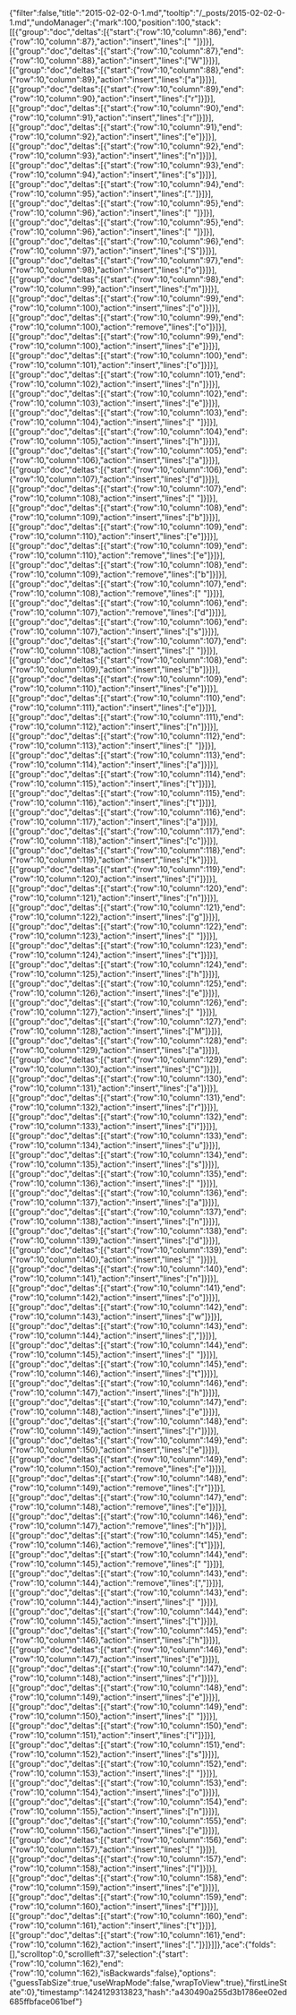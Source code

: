 {"filter":false,"title":"2015-02-02-0-1.md","tooltip":"/_posts/2015-02-02-0-1.md","undoManager":{"mark":100,"position":100,"stack":[[{"group":"doc","deltas":[{"start":{"row":10,"column":86},"end":{"row":10,"column":87},"action":"insert","lines":[" "]}]}],[{"group":"doc","deltas":[{"start":{"row":10,"column":87},"end":{"row":10,"column":88},"action":"insert","lines":["W"]}]}],[{"group":"doc","deltas":[{"start":{"row":10,"column":88},"end":{"row":10,"column":89},"action":"insert","lines":["a"]}]}],[{"group":"doc","deltas":[{"start":{"row":10,"column":89},"end":{"row":10,"column":90},"action":"insert","lines":["r"]}]}],[{"group":"doc","deltas":[{"start":{"row":10,"column":90},"end":{"row":10,"column":91},"action":"insert","lines":["r"]}]}],[{"group":"doc","deltas":[{"start":{"row":10,"column":91},"end":{"row":10,"column":92},"action":"insert","lines":["e"]}]}],[{"group":"doc","deltas":[{"start":{"row":10,"column":92},"end":{"row":10,"column":93},"action":"insert","lines":["n"]}]}],[{"group":"doc","deltas":[{"start":{"row":10,"column":93},"end":{"row":10,"column":94},"action":"insert","lines":["s"]}]}],[{"group":"doc","deltas":[{"start":{"row":10,"column":94},"end":{"row":10,"column":95},"action":"insert","lines":["."]}]}],[{"group":"doc","deltas":[{"start":{"row":10,"column":95},"end":{"row":10,"column":96},"action":"insert","lines":[" "]}]}],[{"group":"doc","deltas":[{"start":{"row":10,"column":95},"end":{"row":10,"column":96},"action":"insert","lines":[" "]}]}],[{"group":"doc","deltas":[{"start":{"row":10,"column":96},"end":{"row":10,"column":97},"action":"insert","lines":["S"]}]}],[{"group":"doc","deltas":[{"start":{"row":10,"column":97},"end":{"row":10,"column":98},"action":"insert","lines":["o"]}]}],[{"group":"doc","deltas":[{"start":{"row":10,"column":98},"end":{"row":10,"column":99},"action":"insert","lines":["m"]}]}],[{"group":"doc","deltas":[{"start":{"row":10,"column":99},"end":{"row":10,"column":100},"action":"insert","lines":["o"]}]}],[{"group":"doc","deltas":[{"start":{"row":10,"column":99},"end":{"row":10,"column":100},"action":"remove","lines":["o"]}]}],[{"group":"doc","deltas":[{"start":{"row":10,"column":99},"end":{"row":10,"column":100},"action":"insert","lines":["e"]}]}],[{"group":"doc","deltas":[{"start":{"row":10,"column":100},"end":{"row":10,"column":101},"action":"insert","lines":["o"]}]}],[{"group":"doc","deltas":[{"start":{"row":10,"column":101},"end":{"row":10,"column":102},"action":"insert","lines":["n"]}]}],[{"group":"doc","deltas":[{"start":{"row":10,"column":102},"end":{"row":10,"column":103},"action":"insert","lines":["e"]}]}],[{"group":"doc","deltas":[{"start":{"row":10,"column":103},"end":{"row":10,"column":104},"action":"insert","lines":[" "]}]}],[{"group":"doc","deltas":[{"start":{"row":10,"column":104},"end":{"row":10,"column":105},"action":"insert","lines":["h"]}]}],[{"group":"doc","deltas":[{"start":{"row":10,"column":105},"end":{"row":10,"column":106},"action":"insert","lines":["a"]}]}],[{"group":"doc","deltas":[{"start":{"row":10,"column":106},"end":{"row":10,"column":107},"action":"insert","lines":["d"]}]}],[{"group":"doc","deltas":[{"start":{"row":10,"column":107},"end":{"row":10,"column":108},"action":"insert","lines":[" "]}]}],[{"group":"doc","deltas":[{"start":{"row":10,"column":108},"end":{"row":10,"column":109},"action":"insert","lines":["b"]}]}],[{"group":"doc","deltas":[{"start":{"row":10,"column":109},"end":{"row":10,"column":110},"action":"insert","lines":["e"]}]}],[{"group":"doc","deltas":[{"start":{"row":10,"column":109},"end":{"row":10,"column":110},"action":"remove","lines":["e"]}]}],[{"group":"doc","deltas":[{"start":{"row":10,"column":108},"end":{"row":10,"column":109},"action":"remove","lines":["b"]}]}],[{"group":"doc","deltas":[{"start":{"row":10,"column":107},"end":{"row":10,"column":108},"action":"remove","lines":[" "]}]}],[{"group":"doc","deltas":[{"start":{"row":10,"column":106},"end":{"row":10,"column":107},"action":"remove","lines":["d"]}]}],[{"group":"doc","deltas":[{"start":{"row":10,"column":106},"end":{"row":10,"column":107},"action":"insert","lines":["s"]}]}],[{"group":"doc","deltas":[{"start":{"row":10,"column":107},"end":{"row":10,"column":108},"action":"insert","lines":[" "]}]}],[{"group":"doc","deltas":[{"start":{"row":10,"column":108},"end":{"row":10,"column":109},"action":"insert","lines":["b"]}]}],[{"group":"doc","deltas":[{"start":{"row":10,"column":109},"end":{"row":10,"column":110},"action":"insert","lines":["e"]}]}],[{"group":"doc","deltas":[{"start":{"row":10,"column":110},"end":{"row":10,"column":111},"action":"insert","lines":["e"]}]}],[{"group":"doc","deltas":[{"start":{"row":10,"column":111},"end":{"row":10,"column":112},"action":"insert","lines":["n"]}]}],[{"group":"doc","deltas":[{"start":{"row":10,"column":112},"end":{"row":10,"column":113},"action":"insert","lines":[" "]}]}],[{"group":"doc","deltas":[{"start":{"row":10,"column":113},"end":{"row":10,"column":114},"action":"insert","lines":["a"]}]}],[{"group":"doc","deltas":[{"start":{"row":10,"column":114},"end":{"row":10,"column":115},"action":"insert","lines":["t"]}]}],[{"group":"doc","deltas":[{"start":{"row":10,"column":115},"end":{"row":10,"column":116},"action":"insert","lines":["t"]}]}],[{"group":"doc","deltas":[{"start":{"row":10,"column":116},"end":{"row":10,"column":117},"action":"insert","lines":["a"]}]}],[{"group":"doc","deltas":[{"start":{"row":10,"column":117},"end":{"row":10,"column":118},"action":"insert","lines":["c"]}]}],[{"group":"doc","deltas":[{"start":{"row":10,"column":118},"end":{"row":10,"column":119},"action":"insert","lines":["k"]}]}],[{"group":"doc","deltas":[{"start":{"row":10,"column":119},"end":{"row":10,"column":120},"action":"insert","lines":["i"]}]}],[{"group":"doc","deltas":[{"start":{"row":10,"column":120},"end":{"row":10,"column":121},"action":"insert","lines":["n"]}]}],[{"group":"doc","deltas":[{"start":{"row":10,"column":121},"end":{"row":10,"column":122},"action":"insert","lines":["g"]}]}],[{"group":"doc","deltas":[{"start":{"row":10,"column":122},"end":{"row":10,"column":123},"action":"insert","lines":[" "]}]}],[{"group":"doc","deltas":[{"start":{"row":10,"column":123},"end":{"row":10,"column":124},"action":"insert","lines":["t"]}]}],[{"group":"doc","deltas":[{"start":{"row":10,"column":124},"end":{"row":10,"column":125},"action":"insert","lines":["h"]}]}],[{"group":"doc","deltas":[{"start":{"row":10,"column":125},"end":{"row":10,"column":126},"action":"insert","lines":["e"]}]}],[{"group":"doc","deltas":[{"start":{"row":10,"column":126},"end":{"row":10,"column":127},"action":"insert","lines":[" "]}]}],[{"group":"doc","deltas":[{"start":{"row":10,"column":127},"end":{"row":10,"column":128},"action":"insert","lines":["M"]}]}],[{"group":"doc","deltas":[{"start":{"row":10,"column":128},"end":{"row":10,"column":129},"action":"insert","lines":["a"]}]}],[{"group":"doc","deltas":[{"start":{"row":10,"column":129},"end":{"row":10,"column":130},"action":"insert","lines":["C"]}]}],[{"group":"doc","deltas":[{"start":{"row":10,"column":130},"end":{"row":10,"column":131},"action":"insert","lines":["a"]}]}],[{"group":"doc","deltas":[{"start":{"row":10,"column":131},"end":{"row":10,"column":132},"action":"insert","lines":["r"]}]}],[{"group":"doc","deltas":[{"start":{"row":10,"column":132},"end":{"row":10,"column":133},"action":"insert","lines":["i"]}]}],[{"group":"doc","deltas":[{"start":{"row":10,"column":133},"end":{"row":10,"column":134},"action":"insert","lines":["u"]}]}],[{"group":"doc","deltas":[{"start":{"row":10,"column":134},"end":{"row":10,"column":135},"action":"insert","lines":["s"]}]}],[{"group":"doc","deltas":[{"start":{"row":10,"column":135},"end":{"row":10,"column":136},"action":"insert","lines":[" "]}]}],[{"group":"doc","deltas":[{"start":{"row":10,"column":136},"end":{"row":10,"column":137},"action":"insert","lines":["a"]}]}],[{"group":"doc","deltas":[{"start":{"row":10,"column":137},"end":{"row":10,"column":138},"action":"insert","lines":["n"]}]}],[{"group":"doc","deltas":[{"start":{"row":10,"column":138},"end":{"row":10,"column":139},"action":"insert","lines":["d"]}]}],[{"group":"doc","deltas":[{"start":{"row":10,"column":139},"end":{"row":10,"column":140},"action":"insert","lines":[" "]}]}],[{"group":"doc","deltas":[{"start":{"row":10,"column":140},"end":{"row":10,"column":141},"action":"insert","lines":["n"]}]}],[{"group":"doc","deltas":[{"start":{"row":10,"column":141},"end":{"row":10,"column":142},"action":"insert","lines":["o"]}]}],[{"group":"doc","deltas":[{"start":{"row":10,"column":142},"end":{"row":10,"column":143},"action":"insert","lines":["w"]}]}],[{"group":"doc","deltas":[{"start":{"row":10,"column":143},"end":{"row":10,"column":144},"action":"insert","lines":[","]}]}],[{"group":"doc","deltas":[{"start":{"row":10,"column":144},"end":{"row":10,"column":145},"action":"insert","lines":[" "]}]}],[{"group":"doc","deltas":[{"start":{"row":10,"column":145},"end":{"row":10,"column":146},"action":"insert","lines":["t"]}]}],[{"group":"doc","deltas":[{"start":{"row":10,"column":146},"end":{"row":10,"column":147},"action":"insert","lines":["h"]}]}],[{"group":"doc","deltas":[{"start":{"row":10,"column":147},"end":{"row":10,"column":148},"action":"insert","lines":["e"]}]}],[{"group":"doc","deltas":[{"start":{"row":10,"column":148},"end":{"row":10,"column":149},"action":"insert","lines":["r"]}]}],[{"group":"doc","deltas":[{"start":{"row":10,"column":149},"end":{"row":10,"column":150},"action":"insert","lines":["e"]}]}],[{"group":"doc","deltas":[{"start":{"row":10,"column":149},"end":{"row":10,"column":150},"action":"remove","lines":["e"]}]}],[{"group":"doc","deltas":[{"start":{"row":10,"column":148},"end":{"row":10,"column":149},"action":"remove","lines":["r"]}]}],[{"group":"doc","deltas":[{"start":{"row":10,"column":147},"end":{"row":10,"column":148},"action":"remove","lines":["e"]}]}],[{"group":"doc","deltas":[{"start":{"row":10,"column":146},"end":{"row":10,"column":147},"action":"remove","lines":["h"]}]}],[{"group":"doc","deltas":[{"start":{"row":10,"column":145},"end":{"row":10,"column":146},"action":"remove","lines":["t"]}]}],[{"group":"doc","deltas":[{"start":{"row":10,"column":144},"end":{"row":10,"column":145},"action":"remove","lines":[" "]}]}],[{"group":"doc","deltas":[{"start":{"row":10,"column":143},"end":{"row":10,"column":144},"action":"remove","lines":[","]}]}],[{"group":"doc","deltas":[{"start":{"row":10,"column":143},"end":{"row":10,"column":144},"action":"insert","lines":[" "]}]}],[{"group":"doc","deltas":[{"start":{"row":10,"column":144},"end":{"row":10,"column":145},"action":"insert","lines":["t"]}]}],[{"group":"doc","deltas":[{"start":{"row":10,"column":145},"end":{"row":10,"column":146},"action":"insert","lines":["h"]}]}],[{"group":"doc","deltas":[{"start":{"row":10,"column":146},"end":{"row":10,"column":147},"action":"insert","lines":["e"]}]}],[{"group":"doc","deltas":[{"start":{"row":10,"column":147},"end":{"row":10,"column":148},"action":"insert","lines":["r"]}]}],[{"group":"doc","deltas":[{"start":{"row":10,"column":148},"end":{"row":10,"column":149},"action":"insert","lines":["e"]}]}],[{"group":"doc","deltas":[{"start":{"row":10,"column":149},"end":{"row":10,"column":150},"action":"insert","lines":[" "]}]}],[{"group":"doc","deltas":[{"start":{"row":10,"column":150},"end":{"row":10,"column":151},"action":"insert","lines":["i"]}]}],[{"group":"doc","deltas":[{"start":{"row":10,"column":151},"end":{"row":10,"column":152},"action":"insert","lines":["s"]}]}],[{"group":"doc","deltas":[{"start":{"row":10,"column":152},"end":{"row":10,"column":153},"action":"insert","lines":[" "]}]}],[{"group":"doc","deltas":[{"start":{"row":10,"column":153},"end":{"row":10,"column":154},"action":"insert","lines":["o"]}]}],[{"group":"doc","deltas":[{"start":{"row":10,"column":154},"end":{"row":10,"column":155},"action":"insert","lines":["n"]}]}],[{"group":"doc","deltas":[{"start":{"row":10,"column":155},"end":{"row":10,"column":156},"action":"insert","lines":["e"]}]}],[{"group":"doc","deltas":[{"start":{"row":10,"column":156},"end":{"row":10,"column":157},"action":"insert","lines":[" "]}]}],[{"group":"doc","deltas":[{"start":{"row":10,"column":157},"end":{"row":10,"column":158},"action":"insert","lines":["l"]}]}],[{"group":"doc","deltas":[{"start":{"row":10,"column":158},"end":{"row":10,"column":159},"action":"insert","lines":["e"]}]}],[{"group":"doc","deltas":[{"start":{"row":10,"column":159},"end":{"row":10,"column":160},"action":"insert","lines":["f"]}]}],[{"group":"doc","deltas":[{"start":{"row":10,"column":160},"end":{"row":10,"column":161},"action":"insert","lines":["t"]}]}],[{"group":"doc","deltas":[{"start":{"row":10,"column":161},"end":{"row":10,"column":162},"action":"insert","lines":["."]}]}]]},"ace":{"folds":[],"scrolltop":0,"scrollleft":37,"selection":{"start":{"row":10,"column":162},"end":{"row":10,"column":162},"isBackwards":false},"options":{"guessTabSize":true,"useWrapMode":false,"wrapToView":true},"firstLineState":0},"timestamp":1424129313823,"hash":"a430490a255d3b1786ee02ed685ffbface061bef"}
